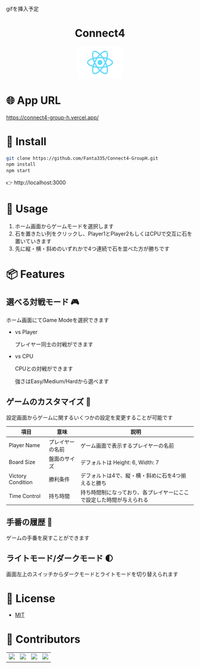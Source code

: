 <!-- 参考 -->
<!-- https://qiita.com/koeri3/items/f85a617dcb6efebb2cab -->
<!-- https://qiita.com/aocattleya/items/5f836e9c65ba3eb3af03 -->

gifを挿入予定

<h1 align="center">Connect4</h2>

<p align="center">
    <a href="https://jp.vuejs.org/index.html"><img src="document/img/react_icon.png" width="120px;" /></a><br>
</p>

# :globe_with_meridians: App URL
https://connect4-group-h.vercel.app/

# :syringe: Install
```bash
git clone https://github.com/Fanta335/Connect4-GroupH.git
npm install
npm start
```
:point_right: http://localhost:3000

# :speech_balloon: Usage
1. ホーム画面からゲームモードを選択します
1. 石を置きたい列をクリックし、Player1とPlayer2もしくはCPUで交互に石を置いていきます
1. 先に縦・横・斜めのいずれかで4つ連続で石を並べた方が勝ちです


# :package: Features
## 選べる対戦モード :video_game:
ホーム画面にてGame Modeを選択できます

- vs Player
    
    プレイヤー同士の対戦ができます

- vs CPU
    
    CPUとの対戦ができます
    
    強さはEasy/Medium/Hardから選べます

## ゲームのカスタマイズ :wrench:
設定画面からゲームに関するいくつかの設定を変更することが可能です

| 項目 | 意味 |説明 |
| --- | --- | --- |
| Player Name | プレイヤーの名前 | ゲーム画面で表示するプレイヤーの名前 |
| Board Size | 盤面のサイズ | デフォルトは Height: 6, Width: 7 |
| Victory Condition | 勝利条件 | デフォルトは4で、縦・横・斜めに石を4つ揃えると勝ち |
| Time Control | 持ち時間 | 持ち時間制になっており、各プレイヤーにここで設定した時間が与えられる |

## 手番の履歴 :scroll:
ゲームの手番を戻すことができます

## ライトモード/ダークモード :first_quarter_moon:
画面左上のスイッチからダークモードとライトモードを切り替えられます

# :ticket: License

- [MIT](https://raw.githubusercontent.com/aocattleya/Ramen-Timer/master/LICENSE)  

# :construction_worker: Contributors

<table>
  <tr>
    <td align="center"><a href="https://github.com/YuyaNakamura0139"><img src="https://github.com/YuyaNakamura0139.png" width="100px;"/></td>
    <td align="center"><a href="https://github.com/y0uk1"><img src="https://github.com/y0uk1.png" width="100px;"/></td>
    <td align="center"><a href="https://github.com/kingyo298"><img src="https://github.com/kingyo298.png" width="100px;"/></td>
    <td align="center"><a href="https://github.com/Fanta335"><img src="https://github.com/Fanta335.png" width="100px;"/></td>
  </tr>
</table>